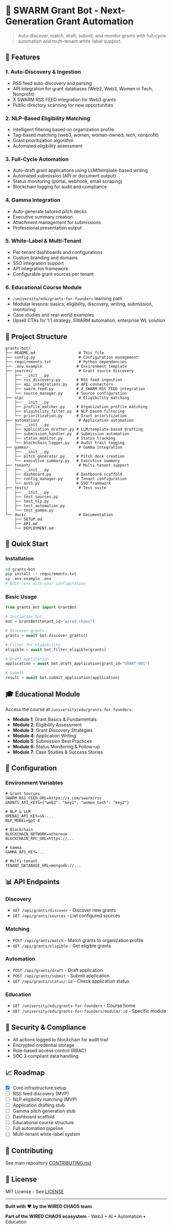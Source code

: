 # 🤖 SWARM Grant Bot - Next-Generation Grant Automation

> Auto-discover, match, draft, submit, and monitor grants with full-cycle automation and multi-tenant white-label support.

## 🎯 Features

### 1. **Auto-Discovery & Ingestion**
- RSS feed auto-discovery and parsing
- API integration for grant databases (Web2, Web3, Women in Tech, Nonprofit)
- X SWARM RSS FEED integration for Web3 grants
- Public directory scanning for new opportunities

### 2. **NLP-Based Eligibility Matching**
- Intelligent filtering based on organization profile
- Tag-based matching (web3, women, woman-owned, tech, nonprofit)
- Grant prioritization algorithm
- Automated eligibility assessment

### 3. **Full-Cycle Automation**
- Auto-draft grant applications using LLM/template-based writing
- Automated submission (API or document output)
- Status monitoring (portal, webhook, email scraping)
- Blockchain logging for audit and compliance

### 4. **Gamma Integration**
- Auto-generate tailored pitch decks
- Executive summary creation
- Attachment management for submissions
- Professional presentation output

### 5. **White-Label & Multi-Tenant**
- Per-tenant dashboards and configurations
- Custom branding and domains
- SSO integration support
- API integration framework
- Configurable grant sources per tenant

### 6. **Educational Course Module**
- `/university/edu/grants-for-founders` learning path
- Modular lessons: basics, eligibility, discovery, writing, submission, monitoring
- Case studies and real-world examples
- Upsell CTAs for 1:1 strategy, SWARM automation, enterprise WL solution

## 📁 Project Structure

```
grants-bot/
├── README.md                   # This file
├── config.py                   # Configuration management
├── requirements.txt            # Python dependencies
├── .env.example               # Environment template
├── sources/                    # Grant source discovery
│   ├── __init__.py
│   ├── rss_discovery.py       # RSS feed ingestion
│   ├── api_integrations.py    # API connectors
│   ├── swarm_feed.py          # X SWARM RSS FEED integration
│   └── source_manager.py      # Source configuration
├── nlp/                        # Eligibility matching
│   ├── __init__.py
│   ├── profile_matcher.py     # Organization profile matching
│   ├── eligibility_filter.py  # NLP-based filtering
│   └── prioritization.py      # Grant prioritization
├── automation/                 # Application automation
│   ├── __init__.py
│   ├── application_drafter.py # LLM/template-based drafting
│   ├── submission_handler.py  # Submission automation
│   ├── status_monitor.py      # Status tracking
│   └── blockchain_logger.py   # Audit trail logging
├── gamma/                      # Gamma integration
│   ├── __init__.py
│   ├── pitch_generator.py     # Pitch deck creation
│   └── executive_summary.py   # Executive summary
├── tenant/                     # Multi-tenant support
│   ├── __init__.py
│   ├── dashboard.py           # Dashboard scaffold
│   ├── config_manager.py      # Tenant configuration
│   └── auth.py                # SSO framework
├── tests/                      # Test suite
│   ├── __init__.py
│   ├── test_sources.py
│   ├── test_nlp.py
│   ├── test_automation.py
│   └── test_gamma.py
└── docs/                       # Documentation
    ├── SETUP.md
    ├── API.md
    └── DEPLOYMENT.md
```

## 🚀 Quick Start

### Installation

```bash
cd grants-bot
pip install -r requirements.txt
cp .env.example .env
# Edit .env with your configuration
```

### Basic Usage

```python
from grants_bot import GrantBot

# Initialize bot
bot = GrantBot(tenant_id="wired-chaos")

# Discover grants
grants = await bot.discover_grants()

# Filter for eligibility
eligible = await bot.filter_eligible(grants)

# Draft application
application = await bot.draft_application(grant_id="GRANT-001")

# Submit
result = await bot.submit_application(application)
```

## 🎓 Educational Module

Access the course at `/university/edu/grants-for-founders`:

- **Module 1**: Grant Basics & Fundamentals
- **Module 2**: Eligibility Assessment
- **Module 3**: Grant Discovery Strategies
- **Module 4**: Application Writing
- **Module 5**: Submission Best Practices
- **Module 6**: Status Monitoring & Follow-up
- **Module 7**: Case Studies & Success Stories

## 🔧 Configuration

### Environment Variables

```env
# Grant Sources
SWARM_RSS_FEED_URL=https://x.com/swarm/rss
GRANTS_API_KEYS={"web3": "key1", "women_tech": "key2"}

# NLP & LLM
OPENAI_API_KEY=sk-...
NLP_MODEL=gpt-4

# Blockchain
BLOCKCHAIN_NETWORK=ethereum
BLOCKCHAIN_RPC_URL=https://...

# Gamma
GAMMA_API_KEY=...

# Multi-tenant
TENANT_DATABASE_URL=mongodb://...
```

## 📊 API Endpoints

### Discovery
- `GET /api/grants/discover` - Discover new grants
- `GET /api/grants/sources` - List configured sources

### Matching
- `POST /api/grants/match` - Match grants to organization profile
- `GET /api/grants/eligible` - Get eligible grants

### Automation
- `POST /api/grants/draft` - Draft application
- `POST /api/grants/submit` - Submit application
- `GET /api/grants/status/:id` - Check application status

### Education
- `GET /university/edu/grants-for-founders` - Course home
- `GET /university/edu/grants-for-founders/module/:id` - Specific module

## 🔐 Security & Compliance

- All actions logged to blockchain for audit trail
- Encrypted credential storage
- Role-based access control (RBAC)
- SOC 2 compliant data handling

## 📈 Roadmap

- [x] Core infrastructure setup
- [ ] RSS feed discovery (MVP)
- [ ] NLP eligibility matching (MVP)
- [ ] Application drafting stub
- [ ] Gamma pitch generation stub
- [ ] Dashboard scaffold
- [ ] Educational course structure
- [ ] Full automation pipeline
- [ ] Multi-tenant white-label system

## 🤝 Contributing

See main repository [CONTRIBUTING.md](../CONTRIBUTING.md)

## 📝 License

MIT License - See [LICENSE](../LICENSE)

---

**Built with** ❤️ **by the WIRED CHAOS team**

**Part of the WIRED CHAOS ecosystem** - Web3 • AI • Automation • Education
